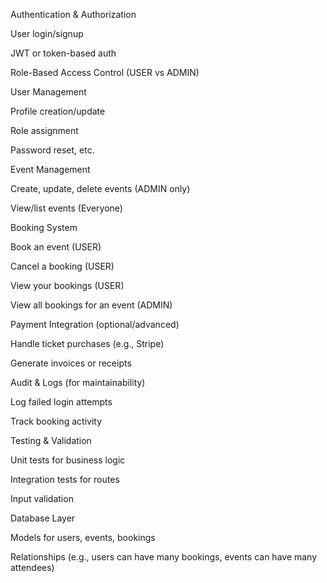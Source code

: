 Authentication & Authorization


User login/signup

JWT or token-based auth

Role-Based Access Control (USER vs ADMIN)



User Management

Profile creation/update

Role assignment

Password reset, etc.



Event Management

Create, update, delete events (ADMIN only)

View/list events (Everyone)



Booking System

Book an event (USER)

Cancel a booking (USER)

View your bookings (USER)

View all bookings for an event (ADMIN)




Payment Integration (optional/advanced)

Handle ticket purchases (e.g., Stripe)

Generate invoices or receipts

Audit & Logs (for maintainability)

Log failed login attempts

Track booking activity

Testing & Validation

Unit tests for business logic

Integration tests for routes

Input validation

Database Layer

Models for users, events, bookings

Relationships (e.g., users can have many bookings, events can have many attendees)